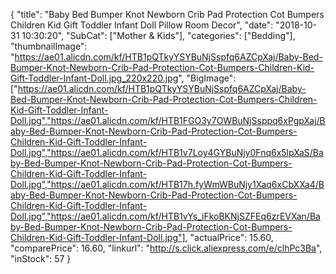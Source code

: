 {
	"title": "Baby Bed Bumper Knot Newborn Crib Pad Protection Cot Bumpers Children Kid Gift Toddler Infant Doll Pillow Room Decor",
	"date": "2018-10-31 10:30:20",
	"SubCat": ["Mother & Kids"],
	"categories": ["Bedding"],
	"thumbnailImage": "https://ae01.alicdn.com/kf/HTB1pQTkyYSYBuNjSspfq6AZCpXaj/Baby-Bed-Bumper-Knot-Newborn-Crib-Pad-Protection-Cot-Bumpers-Children-Kid-Gift-Toddler-Infant-Doll.jpg_220x220.jpg",
	"BigImage": ["https://ae01.alicdn.com/kf/HTB1pQTkyYSYBuNjSspfq6AZCpXaj/Baby-Bed-Bumper-Knot-Newborn-Crib-Pad-Protection-Cot-Bumpers-Children-Kid-Gift-Toddler-Infant-Doll.jpg","https://ae01.alicdn.com/kf/HTB1FGO3y7OWBuNjSsppq6xPgpXaj/Baby-Bed-Bumper-Knot-Newborn-Crib-Pad-Protection-Cot-Bumpers-Children-Kid-Gift-Toddler-Infant-Doll.jpg","https://ae01.alicdn.com/kf/HTB1v7Loy4GYBuNjy0Fnq6x5lpXaS/Baby-Bed-Bumper-Knot-Newborn-Crib-Pad-Protection-Cot-Bumpers-Children-Kid-Gift-Toddler-Infant-Doll.jpg","https://ae01.alicdn.com/kf/HTB17h.fyWmWBuNjy1Xaq6xCbXXa4/Baby-Bed-Bumper-Knot-Newborn-Crib-Pad-Protection-Cot-Bumpers-Children-Kid-Gift-Toddler-Infant-Doll.jpg","https://ae01.alicdn.com/kf/HTB1vYs_iFkoBKNjSZFEq6zrEVXan/Baby-Bed-Bumper-Knot-Newborn-Crib-Pad-Protection-Cot-Bumpers-Children-Kid-Gift-Toddler-Infant-Doll.jpg"],
	"actualPrice": 15.60,
	"comparePrice": 16.60,
	"linkurl": "http://s.click.aliexpress.com/e/clhPc3Ba",
	"inStock": 57
}
